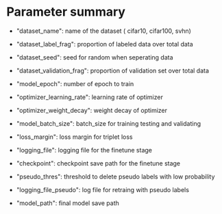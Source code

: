 # Parameter summary

  + "dataset_name": name of the dataset ( cifar10, cifar100, svhn)

  + "dataset_label_frag": proportion of labeled data over total data

  + "dataset_seed": seed for random when seperating data
    
  + "dataset_validation_frag": proportion of validation set over total data
    
  + "model_epoch": number of epoch to train
  
  + "optimizer_learning_rate": learning rate of optimizer
  
  + "optimizer_weight_decay": weight decay of optimizer
  
  + "model_batch_size": batch_size for training testing and validating
  
  + "loss_margin": loss margin for triplet loss
  
  + "logging_file": logging file for the finetune stage
  
  + "checkpoint": checkpoint save path for the finetune stage
  
  + "pseudo_thres": threshold to delete pseudo labels with low probability
  
  + "logging_file_pseudo": log file for retraing with pseudo labels
  
  + "model_path": final model save path